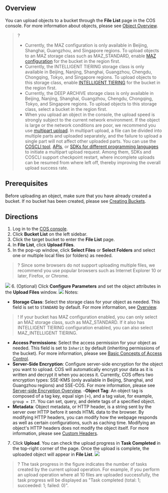 ## Overview

You can upload objects to a bucket through the **File List** page in the COS console. For more information about objects, please see [Object Overview](https://intl.cloud.tencent.com/document/product/436/13324).

>?
> - Currently, the MAZ configuration is only available in Beijing, Shanghai, Guangzhou, and Singapore regions. To upload objects to an MAZ storage class such as MAZ_STANDARD, enable [MAZ configuration](https://intl.cloud.tencent.com/document/product/436/35208) for the bucket in the region first.
> - Currently, the INTELLIGENT TIERING storage class is only available in Beijing, Nanjing, Shanghai, Guangzhou, Chengdu, Chongqing, Tokyo, and Singapore regions. To upload objects to this storage class, enable [INTELLIGENT TIERING](https://intl.cloud.tencent.com/document/product/436/38306) for the bucket in the region first.
> - Currently, the DEEP ARCHIVE storage class is only available in Beijing, Nanjing, Shanghai, Guangzhou, Chengdu, Chongqing, Tokyo, and Singapore regions. To upload objects to this storage class, select a bucket in the region first.
> - When you upload an object in the console, the upload speed is strongly subject to the current network environment. If the object is large or the network conditions are poor, we recommend you use [multipart upload](https://intl.cloud.tencent.com/document/product/436/14112). In multipart upload, a file can be divided into multiple parts and uploaded separately, and the failure to upload a single part will not affect other uploaded parts. You can use the [COSCLI tool](https://intl.cloud.tencent.com/document/product/436/43256), [APIs](https://intl.cloud.tencent.com/document/product/436/7746), or [SDKs for different programming languages](https://intl.cloud.tencent.com/document/product/436/6474) to initiate a multipart upload request. Among them, SDKs and COSCLI support checkpoint restart, where incomplete uploads can be resumed from where left off, thereby improving the overall upload success rate.
> 

## Prerequisites

Before uploading an object, make sure that you have already created a bucket. If no bucket has been created, please see [Creating Buckets](https://intl.cloud.tencent.com/document/product/436/13309).

## Directions

1. Log in to the [COS console](https://console.cloud.tencent.com/cos5).
2. Click **Bucket List** on the left sidebar.
3. Click the target bucket to enter the **File List** page.
4. In **File List**, click **Upload Files**.
5. In the pop-up window, click **Select Files** or **Select Folders** and select one or multiple local files (or folders) as needed.
>? Since some browsers do not support uploading multiple files, we recommend you use popular browsers such as Internet Explorer 10 or later, Firefox, or Chrome.
>
![](https://main.qcloudimg.com/raw/8489d2bae2ba778bac87386093cd51e7.png)
6. (Optional) Click **Configure Parameters** and set the object attributes in the **Upload Files** window.
![](https://main.qcloudimg.com/raw/0b7c7b6297a1098fe43074f85a138fbf.png)
Notes:
 - **Storage Class**: Select the storage class for your object as needed. This field is set to `STANDARD` by default. For more information, see [Overview](https://intl.cloud.tencent.com/document/product/436/30925).
>! If your bucket has MAZ configuration enabled, you can only select an MAZ storage class, such as MAZ_STANDARD. If it also has INTELLIGENT TIERING configuration enabled, you can also select MAZ_INTELLIGENT TIERING.
>
 - **Access Permissions**: Select the access permission for your object as needed. This field is set to `Inherit` by default (inheriting permissions of the bucket). For more information, please see [Basic Concepts of Access Control](https://intl.cloud.tencent.com/document/product/436/30581).
 - **Server-Side Encryption**: Configure server-side encryption for the object you want to upload. COS will automatically encrypt your data as it is written and decrypt it when you access it. Currently, COS offers two encryption types: SSE-KMS (only available in Beijing, Shanghai, and Guangzhou regions) and SSE-COS. For more information, please see [Server-side Encryption Overview](https://intl.cloud.tencent.com/document/product/436/18145).
 -**Object Tag**: An object tag is composed of a tag key, equal sign (=), and a tag value, for example, `group = IT`. You can set, query, and delete tags of a specified object.
 - **Metadata**: Object metadata, or HTTP header, is a string sent by the server over HTTP before it sends HTML data to the browser. By modifying HTTP headers, you can modify how the webpage responds as well as certain configurations, such as caching time. Modifying an object's HTTP headers does not modify the object itself. For more information, please see [Custom Headers](https://intl.cloud.tencent.com/document/product/436/13361).
7. Click **Upload**.
You can check the upload progress in **Task Completed** in the top-right corner of the page. Once the upload is complete, the uploaded object will appear in **File List**.
![](https://main.qcloudimg.com/raw/eab5784b108fc096dbe317fed25f7925.png)
>? The task progress in the figure indicates the number of tasks created by the current upload operation. For example, if you perform an upload operation where all 10 files are uploaded successfully, the task progress will be displayed as "Task completed (total: 1; succeeded: 1; failed: 0)".
>
